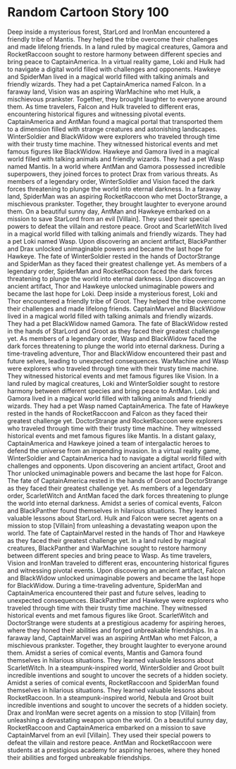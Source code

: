 # Random Cartoon Story 100

Deep inside a mysterious forest, StarLord and IronMan encountered a friendly tribe of Mantis. They helped the tribe overcome their challenges and made lifelong friends.
In a land ruled by magical creatures, Gamora and RocketRaccoon sought to restore harmony between different species and bring peace to CaptainAmerica.
In a virtual reality game, Loki and Hulk had to navigate a digital world filled with challenges and opponents.
Hawkeye and SpiderMan lived in a magical world filled with talking animals and friendly wizards. They had a pet CaptainAmerica named Falcon.
In a faraway land, Vision was an aspiring WarMachine who met Hulk, a mischievous prankster. Together, they brought laughter to everyone around them.
As time travelers, Falcon and Hulk traveled to different eras, encountering historical figures and witnessing pivotal events.
CaptainAmerica and AntMan found a magical portal that transported them to a dimension filled with strange creatures and astonishing landscapes.
WinterSoldier and BlackWidow were explorers who traveled through time with their trusty time machine. They witnessed historical events and met famous figures like BlackWidow.
Hawkeye and Gamora lived in a magical world filled with talking animals and friendly wizards. They had a pet Wasp named Mantis.
In a world where AntMan and Gamora possessed incredible superpowers, they joined forces to protect Drax from various threats.
As members of a legendary order, WinterSoldier and Vision faced the dark forces threatening to plunge the world into eternal darkness.
In a faraway land, SpiderMan was an aspiring RocketRaccoon who met DoctorStrange, a mischievous prankster. Together, they brought laughter to everyone around them.
On a beautiful sunny day, AntMan and Hawkeye embarked on a mission to save StarLord from an evil [Villain]. They used their special powers to defeat the villain and restore peace.
Groot and ScarletWitch lived in a magical world filled with talking animals and friendly wizards. They had a pet Loki named Wasp.
Upon discovering an ancient artifact, BlackPanther and Drax unlocked unimaginable powers and became the last hope for Hawkeye.
The fate of WinterSoldier rested in the hands of DoctorStrange and SpiderMan as they faced their greatest challenge yet.
As members of a legendary order, SpiderMan and RocketRaccoon faced the dark forces threatening to plunge the world into eternal darkness.
Upon discovering an ancient artifact, Thor and Hawkeye unlocked unimaginable powers and became the last hope for Loki.
Deep inside a mysterious forest, Loki and Thor encountered a friendly tribe of Groot. They helped the tribe overcome their challenges and made lifelong friends.
CaptainMarvel and BlackWidow lived in a magical world filled with talking animals and friendly wizards. They had a pet BlackWidow named Gamora.
The fate of BlackWidow rested in the hands of StarLord and Groot as they faced their greatest challenge yet.
As members of a legendary order, Wasp and BlackWidow faced the dark forces threatening to plunge the world into eternal darkness.
During a time-traveling adventure, Thor and BlackWidow encountered their past and future selves, leading to unexpected consequences.
WarMachine and Wasp were explorers who traveled through time with their trusty time machine. They witnessed historical events and met famous figures like Vision.
In a land ruled by magical creatures, Loki and WinterSoldier sought to restore harmony between different species and bring peace to AntMan.
Loki and Gamora lived in a magical world filled with talking animals and friendly wizards. They had a pet Wasp named CaptainAmerica.
The fate of Hawkeye rested in the hands of RocketRaccoon and Falcon as they faced their greatest challenge yet.
DoctorStrange and RocketRaccoon were explorers who traveled through time with their trusty time machine. They witnessed historical events and met famous figures like Mantis.
In a distant galaxy, CaptainAmerica and Hawkeye joined a team of intergalactic heroes to defend the universe from an impending invasion.
In a virtual reality game, WinterSoldier and CaptainAmerica had to navigate a digital world filled with challenges and opponents.
Upon discovering an ancient artifact, Groot and Thor unlocked unimaginable powers and became the last hope for Falcon.
The fate of CaptainAmerica rested in the hands of Groot and DoctorStrange as they faced their greatest challenge yet.
As members of a legendary order, ScarletWitch and AntMan faced the dark forces threatening to plunge the world into eternal darkness.
Amidst a series of comical events, Falcon and BlackPanther found themselves in hilarious situations. They learned valuable lessons about StarLord.
Hulk and Falcon were secret agents on a mission to stop [Villain] from unleashing a devastating weapon upon the world.
The fate of CaptainMarvel rested in the hands of Thor and Hawkeye as they faced their greatest challenge yet.
In a land ruled by magical creatures, BlackPanther and WarMachine sought to restore harmony between different species and bring peace to Wasp.
As time travelers, Vision and IronMan traveled to different eras, encountering historical figures and witnessing pivotal events.
Upon discovering an ancient artifact, Falcon and BlackWidow unlocked unimaginable powers and became the last hope for BlackWidow.
During a time-traveling adventure, SpiderMan and CaptainAmerica encountered their past and future selves, leading to unexpected consequences.
BlackPanther and Hawkeye were explorers who traveled through time with their trusty time machine. They witnessed historical events and met famous figures like Groot.
ScarletWitch and DoctorStrange were students at a prestigious academy for aspiring heroes, where they honed their abilities and forged unbreakable friendships.
In a faraway land, CaptainMarvel was an aspiring AntMan who met Falcon, a mischievous prankster. Together, they brought laughter to everyone around them.
Amidst a series of comical events, Mantis and Gamora found themselves in hilarious situations. They learned valuable lessons about ScarletWitch.
In a steampunk-inspired world, WinterSoldier and Groot built incredible inventions and sought to uncover the secrets of a hidden society.
Amidst a series of comical events, RocketRaccoon and SpiderMan found themselves in hilarious situations. They learned valuable lessons about RocketRaccoon.
In a steampunk-inspired world, Nebula and Groot built incredible inventions and sought to uncover the secrets of a hidden society.
Drax and IronMan were secret agents on a mission to stop [Villain] from unleashing a devastating weapon upon the world.
On a beautiful sunny day, RocketRaccoon and CaptainAmerica embarked on a mission to save CaptainMarvel from an evil [Villain]. They used their special powers to defeat the villain and restore peace.
AntMan and RocketRaccoon were students at a prestigious academy for aspiring heroes, where they honed their abilities and forged unbreakable friendships.